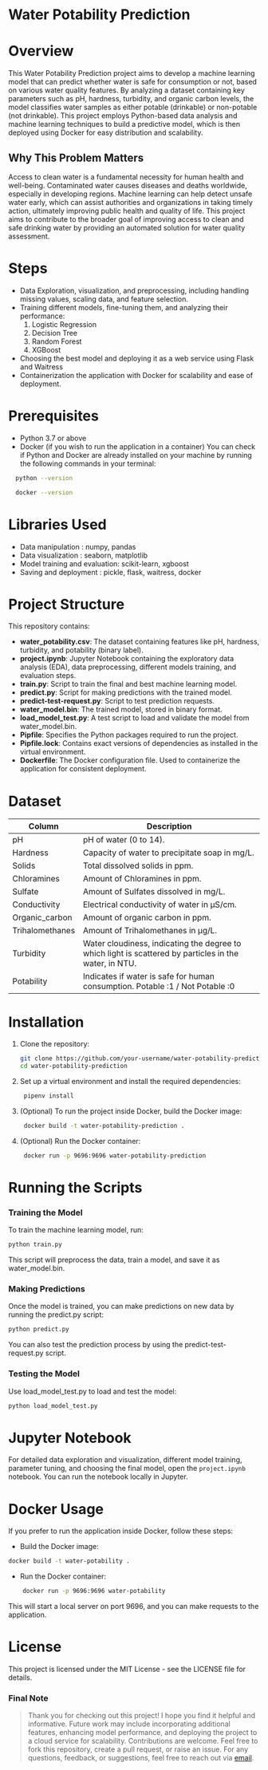 # Water Potability Prediction

# Overview 
This Water Potability Prediction project aims to develop a machine learning model that can predict whether water is safe for consumption or not, based on various water quality features. By analyzing a dataset containing key parameters such as pH, hardness, turbidity, and organic carbon levels, the model classifies water samples as either potable (drinkable) or non-potable (not drinkable). This project employs Python-based data analysis and machine learning techniques to build a predictive model, which is then deployed using Docker for easy distribution and scalability.

## Why This Problem Matters
Access to clean water is a fundamental necessity for human health and well-being. Contaminated water causes diseases and deaths worldwide, especially in developing regions. Machine learning can help detect unsafe water early, which can assist authorities and organizations in taking timely action, ultimately improving public health and quality of life. This project aims to contribute to the broader goal of improving access to clean and safe drinking water by providing an automated solution for water quality assessment.


# Steps
- Data Exploration, visualization, and preprocessing, including handling missing values, scaling data, and feature selection.
- Training different models, fine-tuning them, and analyzing their performance:
  1. Logistic Regression
  2. Decision Tree
  3. Random Forest
  4. XGBoost
- Choosing the best model and deploying it as a web service using Flask and Waitress
- Containerization the application with Docker for scalability and ease of deployment.

 # Prerequisites
- Python 3.7 or above
- Docker (if you wish to run the application in a container)
You can check if Python and Docker are already installed on your machine by running the following commands in your terminal:
```bash
  python --version
```
```bash
  docker --version
```

# Libraries Used
- Data manipulation : numpy, pandas
- Data visualization : seaborn, matplotlib
- Model training and evaluation: scikit-learn, xgboost
- Saving and deployment : pickle, flask, waitress, docker
  
# Project Structure
This repository contains:
- **water_potability.csv**: The dataset containing features like pH, hardness, turbidity, and potability (binary label).
- **project.ipynb**: Jupyter Notebook containing the exploratory data analysis (EDA), data preprocessing, different models training, and evaluation steps.
- **train.py**: Script to train the final and best machine learning model.
- **predict.py**: Script for making predictions with the trained model.
- **predict-test-request.py**: Script to test prediction requests.
- **water_model.bin**: The trained model, stored in binary format.
- **load_model_test.py**: A test script to load and validate the model from water_model.bin.
- **Pipfile**: Specifies the Python packages required to run the project.
- **Pipfile.lock**: Contains exact versions of dependencies as installed in the virtual environment.
- **Dockerfile**: The Docker configuration file. Used to containerize the application for consistent deployment.


# Dataset 
| Column          | Description                                                            |
|-----------------|------------------------------------------------------------------------|
| pH              | pH of water (0 to 14).                                                |
| Hardness        | Capacity of water to precipitate soap in mg/L.                        |
| Solids          | Total dissolved solids in ppm.                                        |
| Chloramines     | Amount of Chloramines in ppm.                                      |
| Sulfate         | Amount of Sulfates dissolved in mg/L.                                      |
| Conductivity    | Electrical conductivity of water in μS/cm.                                      |
| Organic_carbon  | Amount of organic carbon in ppm.                                      |
| Trihalomethanes | Amount of Trihalomethanes in μg/L.                                      |
| Turbidity       | Water cloudiness, indicating the degree to which light is scattered by particles in the water, in NTU.    |
| Potability      | Indicates if water is safe for human consumption. Potable :1 / Not Potable :0            |

# Installation

1. Clone the repository:
   ```bash
   git clone https://github.com/your-username/water-potability-prediction.git
   cd water-potability-prediction

2. Set up a virtual environment and install the required dependencies:
   ```bash
    pipenv install

3. (Optional) To run the project inside Docker, build the Docker image:
   ```bash
    docker build -t water-potability-prediction .

4. (Optional) Run the Docker container:
   ```bash
    docker run -p 9696:9696 water-potability-prediction

# Running the Scripts
### Training the Model

To train the machine learning model, run:
```bash
python train.py
```
This script will preprocess the data, train a model, and save it as water_model.bin.

### Making Predictions
Once the model is trained, you can make predictions on new data by running the predict.py script:
```bash
python predict.py
```

You can also test the prediction process by using the predict-test-request.py script.

### Testing the Model
Use load_model_test.py to load and test the model:
```bash
python load_model_test.py
```

# Jupyter Notebook
For detailed data exploration and visualization, different model training, parameter tuning, and choosing the final model, open the ``project.ipynb`` notebook. You can run the notebook locally in Jupyter.

# Docker Usage

If you prefer to run the application inside Docker, follow these steps:

- Build the Docker image:
```bash
docker build -t water-potability .
```

- Run the Docker container:
```bash
    docker run -p 9696:9696 water-potability
```

This will start a local server on port 9696, and you can make requests to the application.

# License

This project is licensed under the MIT License - see the LICENSE file for details.


### Final Note

> Thank you for checking out this project! I hope you find it helpful and informative.
> Future work may include incorporating additional features, enhancing model performance, and deploying the project to a cloud service for scalability.
> Contributions are welcome. Feel free to fork this repository, create a pull request, or raise an issue.
> For any questions, feedback, or suggestions, feel free to reach out via [email](mailto:serenahaidar77@gmail.com).
